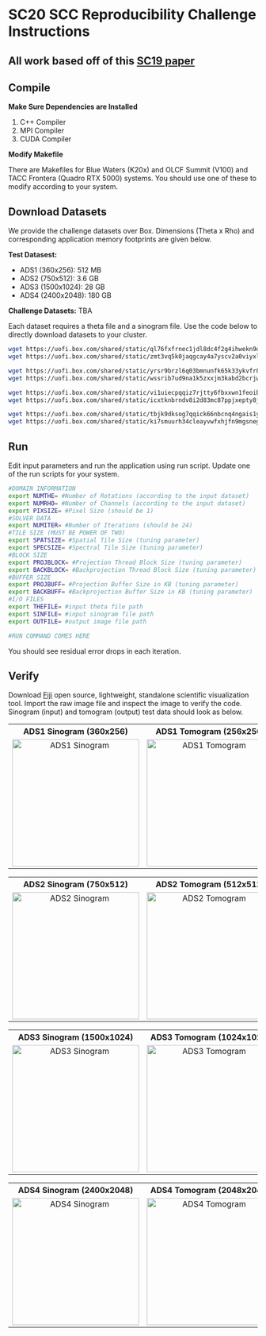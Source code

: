 # SC20 SCC Reproducibility Challenge Instructions

## All work based off of this [SC19 paper](http://impact.crhc.illinois.edu/Shared/Papers/MemXCT_SC19.pdf)

## Compile

**Make Sure Dependencies are Installed**

1. C++ Compiler
2. MPI Compiler
3. CUDA Compiler

**Modify Makefile**

There are Makefiles for Blue Waters (K20x) and OLCF Summit (V100) and TACC Frontera (Quadro RTX 5000) systems. You should use one of these to modify according to your system.

## Download Datasets

We provide the challenge datasets over Box. Dimensions (Theta x Rho) and corresponding application memory footprints are given below.

**Test Datasest:**

* ADS1 (360x256): 512 MB
* ADS2 (750x512): 3.6 GB
* ADS3 (1500x1024): 28 GB
* ADS4 (2400x2048): 180 GB

**Challenge Datasets:**
TBA

Each dataset requires a theta file and a sinogram file. Use the code below to directly download datasets to your cluster.

```bash
wget https://uofi.box.com/shared/static/ql76fxfrnec1jdl8dc4f2g4ihwekn9oj -O ADS1_theta.bin
wget https://uofi.box.com/shared/static/zmt3vq5k0jaqgcay4a7yscv2a0viyxlc -O ADS1_sinogram.bin

wget https://uofi.box.com/shared/static/yrsr9brzl6q03bmnunfk65k33ykvfr8o -O ADS2_theta.bin
wget https://uofi.box.com/shared/static/wssrib7ud9na1k5zxxjm3kabd2bcrjwu -O ADS2_sinogram.bin

wget https://uofi.box.com/shared/static/vi1uiecpqqiz7rjtty6fbxxwn1feoib0 -O ADS3_theta.bin
wget https://uofi.box.com/shared/static/icxtknbrndv8i2d83mc87ppjxepty8jz -O ADS3_sinogram.bin

wget https://uofi.box.com/shared/static/tbjk9dksog7qqick66nbcnq4ngais1yd -O ADS4_theta.bin
wget https://uofi.box.com/shared/static/ki7smuurh34cleayvwfxhjfn9mgsnega -O ADS4_sinogram.bin
```


## Run 

Edit input parameters and run the application using run script. Update one of the run scripts for your system.

```bash
#DOMAIN INFORMATION
export NUMTHE= #Number of Rotations (according to the input dataset)
export NUMRHO= #Number of Channels (according to the input dataset)
export PIXSIZE= #Pixel Size (should be 1)
#SOLVER DATA
export NUMITER= #Number of Iterations (should be 24)
#TILE SIZE (MUST BE POWER OF TWO)
export SPATSIZE= #Spatial Tile Size (tuning parameter)
export SPECSIZE= #Spectral Tile Size (tuning parameter)
#BLOCK SIZE
export PROJBLOCK= #Projection Thread Block Size (tuning parameter)
export BACKBLOCK= #Backprojection Thread Block Size (tuning parameter)
#BUFFER SIZE
export PROJBUFF= #Projection Buffer Size in KB (tuning parameter)
export BACKBUFF= #Backprojection Buffer Size in KB (tuning parameter)
#I/O FILES
export THEFILE= #input theta file path
export SINFILE= #input sinogram file path
export OUTFILE= #output image file path

#RUN COMMAND COMES HERE
```

You should see residual error drops in each iteration.

## Verify

Download [Fiji](https://fiji.sc) open source, lightweight, standalone scientific visualization tool. Import the raw image file and inspect the image to verify the code. Sinogram (input) and tomogram (output) test data should look as below.

<table>
  <tr>
    <th>ADS1 Sinogram (360x256)</th>
    <th>ADS1 Tomogram (256x256)</th>
  </tr>
  <tr valign="top">
    <td style="text-align:center"><img src="https://user-images.githubusercontent.com/15988772/91278602-0e326000-e74a-11ea-8d64-37dd8ce307e3.png" width="256" title="ADS1 Sinogram"></td>
    <td style="text-align:center"><img src="https://user-images.githubusercontent.com/15988772/91278668-22765d00-e74a-11ea-8e41-867c3ee286d6.png" width="256" title="ADS1 Tomogram" ></td>
  </tr>
</table>

<table>
  <tr>
    <th>ADS2 Sinogram (750x512)</th>
    <th>ADS2 Tomogram (512x512)</th>
  </tr>
  <tr valign="top">
    <td style="text-align:center"><img src="https://user-images.githubusercontent.com/15988772/91278678-2609e400-e74a-11ea-8fd0-e789b2427c44.png" width="256" title="ADS2 Sinogram"></td>
    <td style="text-align:center"><img src="https://user-images.githubusercontent.com/15988772/91278685-286c3e00-e74a-11ea-9238-9ffb6c12699e.png" width="256" title="ADS2 Tomogram" ></td>
  </tr>
</table>

<table>
  <tr>
    <th>ADS3 Sinogram (1500x1024)</th>
    <th>ADS3 Tomogram (1024x1024)</th>
  </tr>
  <tr valign="top">
    <td style="text-align:center"><img src="https://user-images.githubusercontent.com/15988772/91278696-2ace9800-e74a-11ea-8bcc-17be6f63e693.png" width="256" title="ADS3 Sinogram"></td>
    <td style="text-align:center"><img src="https://user-images.githubusercontent.com/15988772/91278705-2d30f200-e74a-11ea-9563-bad5bb6e2e48.png" width="256" title="ADS3 Tomogram" ></td>
  </tr>
</table>

<table>
  <tr>
    <th>ADS4 Sinogram (2400x2048)</th>
    <th>ADS4 Tomogram (2048x2048)</th>
  </tr>
  <tr valign="top">
    <td style="text-align:center"><img src="https://user-images.githubusercontent.com/15988772/91278713-2efab580-e74a-11ea-8b6d-e4265b96c8ab.png" width="256" title="ADS4 Sinogram"></td>
    <td style="text-align:center"><img src="https://user-images.githubusercontent.com/15988772/91278912-7123f700-e74a-11ea-8908-dbcfbb2e4dd7.png" width="256" title="ADS4 Tomogram" ></td>
  </tr>
</table>
